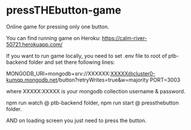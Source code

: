 # pressTHEbutton-game
Online game for pressing only one button.

You can find running game on Heroku: https://calm-river-50721.herokuapp.com/

If you want to run game locally, you need to set .env file to root of ptb-backend folder and set there following lines:

MONGODB_URI=mongodb+srv://XXXXXX:XXXXX@cluster0-kumqp.mongodb.net/button?retryWrites=true&w=majority
PORT=3003

where XXXXX:XXXXX is your mongodb collection username & password.

npm run watch @ ptb-backend folder,
npm run start @ pressthebutton folder.

AND on loading screen you just need to press the button.
